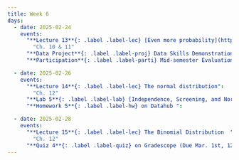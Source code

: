```yaml
---
title: Week 6
days:
  - date: 2025-02-24
    events:
      "**Lecture 13**{: .label .label-lec} [Even more probability](https://ph142-ucb.github.io/sp25/src/lec/l13-even-more-probability.pdf) [(recording)](https://bcourses.berkeley.edu/courses/1540322/pages/lecture-13)":
        "Ch. 10 & 11"
      "**Data Project**{: .label .label-proj} Data Skills Demonstration Part I (Due 10:00 PM PST)":
      "**Participation**{: .label .label-parti} Mid-semester Evaluation released":

  - date: 2025-02-26
    events:
      "**Lecture 14**{: .label .label-lec} The normal distribution": 
        "Ch. 12"
      "**Lab 5**{: .label .label-lab} [Independence, Screening, and Normal Distribution](https://publichealth.datahub.berkeley.edu/hub/user-redirect/git-pull?repo=https%3A%2F%2Fgithub.com%2Fph142-ucb%2Fph142-sp25&urlpath=rstudio%2F&branch=master) (Due Mar. 1st at 12pm with 2hr. grace period)":
      "**Homework 5**{: .label .label-hw} on Datahub ":

  - date: 2025-02-28
    events:
      "**Lecture 15**{: .label .label-lec} The Binomial Distribution  ":
        "Ch. 12"
      "**Quiz 4**{: .label .label-quiz} on Gradescope (Due Mar. 1st, 12pm noon PST)":
---
```

